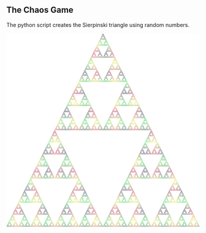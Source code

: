 ## The Chaos Game
The python script creates the Sierpinski triangle using random numbers.

![Alt text](image.jpg?raw=true "Sierpinski triangle (Rainbow)")